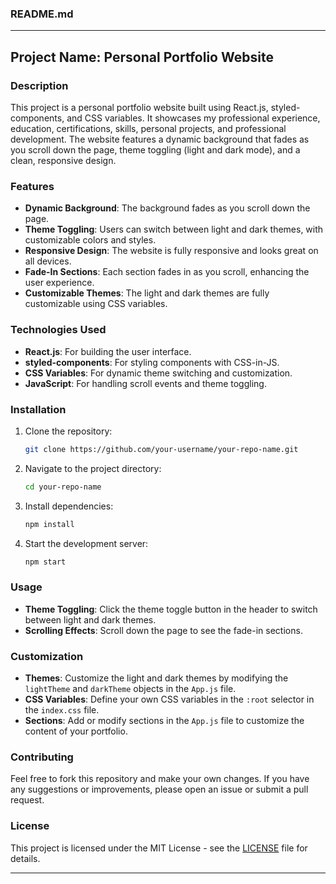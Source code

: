 ### README.md

---

## Project Name: Personal Portfolio Website

### Description
This project is a personal portfolio website built using React.js, styled-components, and CSS variables. It showcases my professional experience, education, certifications, skills, personal projects, and professional development. The website features a dynamic background that fades as you scroll down the page, theme toggling (light and dark mode), and a clean, responsive design.

### Features
- **Dynamic Background**: The background fades as you scroll down the page.
- **Theme Toggling**: Users can switch between light and dark themes, with customizable colors and styles.
- **Responsive Design**: The website is fully responsive and looks great on all devices.
- **Fade-In Sections**: Each section fades in as you scroll, enhancing the user experience.
- **Customizable Themes**: The light and dark themes are fully customizable using CSS variables.

### Technologies Used
- **React.js**: For building the user interface.
- **styled-components**: For styling components with CSS-in-JS.
- **CSS Variables**: For dynamic theme switching and customization.
- **JavaScript**: For handling scroll events and theme toggling.

### Installation
1. Clone the repository:
   ```bash
   git clone https://github.com/your-username/your-repo-name.git
   ```
2. Navigate to the project directory:
   ```bash
   cd your-repo-name
   ```
3. Install dependencies:
   ```bash
   npm install
   ```
4. Start the development server:
   ```bash
   npm start
   ```

### Usage
- **Theme Toggling**: Click the theme toggle button in the header to switch between light and dark themes.
- **Scrolling Effects**: Scroll down the page to see the fade-in sections.

### Customization
- **Themes**: Customize the light and dark themes by modifying the `lightTheme` and `darkTheme` objects in the `App.js` file.
- **CSS Variables**: Define your own CSS variables in the `:root` selector in the `index.css` file.
- **Sections**: Add or modify sections in the `App.js` file to customize the content of your portfolio.

### Contributing
Feel free to fork this repository and make your own changes. If you have any suggestions or improvements, please open an issue or submit a pull request.

### License
This project is licensed under the MIT License - see the [LICENSE](LICENSE) file for details.

---
